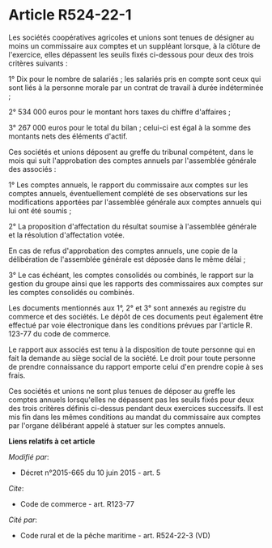 # Article R524-22-1

Les sociétés coopératives agricoles et unions sont tenues de désigner au moins un commissaire aux comptes et un suppléant
lorsque, à la clôture de l'exercice, elles dépassent les seuils fixés ci-dessous pour deux des trois critères suivants : 

1° Dix pour le nombre de salariés ; les salariés pris en compte sont ceux qui sont liés à la personne morale par un contrat
de travail à durée indéterminée ; 

2° 534 000 euros pour le montant hors taxes du chiffre d'affaires ; 

3° 267 000 euros pour le total du bilan ; celui-ci est égal à la somme des montants nets des éléments d'actif. 

Ces sociétés et unions déposent au greffe du tribunal compétent, dans le mois qui suit l'approbation des comptes annuels par
l'assemblée générale des associés : 

1° Les comptes annuels, le rapport du commissaire aux comptes sur les comptes annuels, éventuellement complété de ses
observations sur les modifications apportées par l'assemblée générale aux comptes annuels qui lui ont été soumis ; 

2° La proposition d'affectation du résultat soumise à l'assemblée générale et la résolution d'affectation votée. 

En cas de refus d'approbation des comptes annuels, une copie de la délibération de l'assemblée générale est déposée dans le
même délai ; 

3° Le cas échéant, les comptes consolidés ou combinés, le rapport sur la gestion du groupe ainsi que les rapports des
commissaires aux comptes sur les comptes consolidés ou combinés. 

Les documents mentionnés aux 1°, 2° et 3° sont annexés au registre du commerce et des sociétés. Le dépôt de ces documents
peut également être effectué par voie électronique dans les conditions prévues par l'article R. 123-77 du code de commerce. 

Le rapport aux associés est tenu à la disposition de toute personne qui en fait la demande au siège social de la société. Le
droit pour toute personne de prendre connaissance du rapport emporte celui d'en prendre copie à ses frais.

Ces sociétés et unions ne sont plus tenues de déposer au greffe les comptes annuels lorsqu'elles ne dépassent pas les seuils
fixés pour deux des trois critères définis ci-dessus pendant deux exercices successifs. Il est mis fin dans les mêmes
conditions au mandat du commissaire aux comptes par l'organe délibérant appelé à statuer sur les comptes annuels.

**Liens relatifs à cet article**

_Modifié par_:

  - Décret n°2015-665 du 10 juin 2015 - art. 5

_Cite_:

  - Code de commerce - art. R123-77

_Cité par_:

  - Code rural et de la pêche maritime - art. R524-22-3 (VD)
